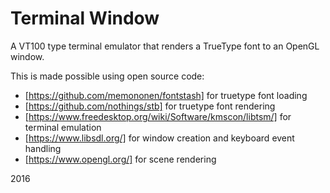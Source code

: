 # Terminal Window

A VT100 type terminal emulator that renders a TrueType font to an OpenGL window.

This is made possible using open source code:

* [https://github.com/memononen/fontstash] for truetype font loading
* [https://github.com/nothings/stb] for truetype font rendering
* [https://www.freedesktop.org/wiki/Software/kmscon/libtsm/] for terminal emulation
* [https://www.libsdl.org/] for window creation and keyboard event handling
* [https://www.opengl.org/] for scene rendering

2016
